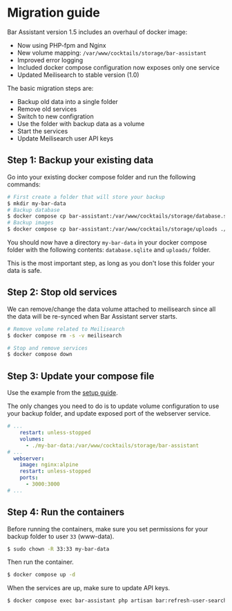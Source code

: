 # Migration guide

Bar Assistant version 1.5 includes an overhaul of docker image:

- Now using PHP-fpm and Nginx
- New volume mapping: `/var/www/cocktails/storage/bar-assistant`
- Improved error logging
- Included docker compose configuration now exposes only one service
- Updated Meilisearch to stable version (1.0)

The basic migration steps are:

- Backup old data into a single folder
- Remove old services
- Switch to new configration
- Use the folder with backup data as a volume
- Start the services
- Update Meilisearch user API keys

## Step 1: Backup your existing data

Go into your existing docker compose folder and run the following commands:

``` bash
# First create a folder that will store your backup
$ mkdir my-bar-data
# Backup database
$ docker compose cp bar-assistant:/var/www/cocktails/storage/database.sqlite ./my-bar-data/database.sqlite
# Backup images
$ docker compose cp bar-assistant:/var/www/cocktails/storage/uploads ./my-bar-data
```

You should now have a directory `my-bar-data` in your docker compose folder with the following contents: `database.sqlite` and `uploads/` folder.

This is the most important step, as long as you don't lose this folder your data is safe.

## Step 2: Stop old services

We can remove/change the data volume attached to meilisearch since all the data will be re-synced when Bar Assistant server starts.

```bash
# Remove volume related to Meilisearch
$ docker compose rm -s -v meilisearch

# Stop and remove services
$ docker compose down
```

## Step 3: Update your compose file

Use the example from the [setup guide](/setup).

The only changes you need to do is to update volume configuration to use your backup folder, and update exposed port of the webserver service.

```yaml title="docker-compose.yml"
# ...
    restart: unless-stopped
    volumes:
      - ./my-bar-data:/var/www/cocktails/storage/bar-assistant
# ...
  webserver:
    image: nginx:alpine
    restart: unless-stopped
    ports:
      - 3000:3000
# ...
```

## Step 4: Run the containers

Before running the containers, make sure you set permissions for your backup folder to user `33` (www-data).

```bash
$ sudo chown -R 33:33 my-bar-data
```

Then run the container.

```bash
$ docker compose up -d
```

When the services are up, make sure to update API keys.

```bash
$ docker compose exec bar-assistant php artisan bar:refresh-user-search-keys
```
